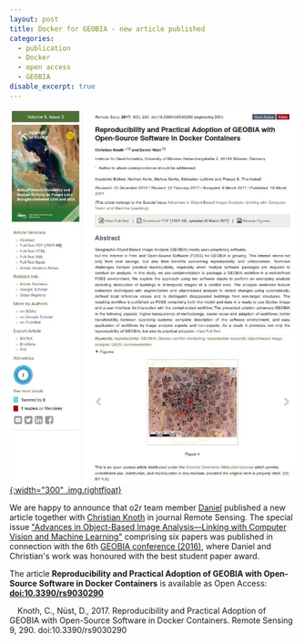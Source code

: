 ```yaml
---
layout: post
title: Docker for GEOBIA - new article published
categories:
  - publication
  - Docker
  - open access
  - GEOBIA
disable_excerpt: true
---
```


[![article cover screenshot](/public/images/2017-03_rs-article.jpg "screenshot of article at Remote Sensing journal"){:width="300" .img.rightfloat}](http://dx.doi.org/10.3390/rs9030290)

We are happy to announce that o2r team member [Daniel](https://orcid.org/0000-0002-0024-5046) published a new article together with [Christian Knoth](https://orcid.org/0000-0003-0797-7853) in journal Remote Sensing. The special issue ["Advances in Object-Based Image Analysis—Linking with Computer Vision and Machine Learning"](http://www.mdpi.com/journal/remotesensing/special_issues/GEOBIA2016) comprising six papers was published in connection with the 6th [GEOBIA conference (2016)](https://www.geobia2016.com/), where Daniel and Christian's work was honoured with the best student paper award.

The article **Reproducibility and Practical Adoption of GEOBIA with Open-Source Software in Docker Containers** is available as Open Access: **[doi:10.3390/rs9030290](http://dx.doi.org/10.3390/rs9030290)**

<script type="text/javascript" src="https://d1bxh8uas1mnw7.cloudfront.net/assets/embed.js"></script>
<div data-badge-popover="right" data-badge-type="donut" data-doi="10.3390/rs9030290" class="altmetric-embed" style="float:left; margin: 0.5em 1em 0 0"></div>
Knoth, C., Nüst, D., 2017. Reproducibility and Practical Adoption of GEOBIA with Open-Source Software in Docker Containers. Remote Sensing 9, 290. doi:10.3390/rs9030290

<div style="clear: both;"></div>
